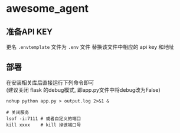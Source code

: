 # awesome_agent

## 准备API KEY
更名 `.envtemplate` 文件为 `.env` 文件
替换该文件中相应的 api key 和地址

## 部署
在安装相关库后直接运行下列命令即可  
(建议关闭 flask 的debug模式, 即app.py文件中将debug改为False)
```
nohup python app.py > output.log 2>&1 &

# 关闭服务
lsof -i:7111 # 或者自定义的端口
kill xxxx    # kill 掉该端口号
```
